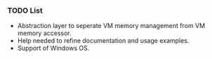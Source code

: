 ### TODO List
- Abstraction layer to seperate VM memory management from VM memory accessor.
- Help needed to refine documentation and usage examples.
- Support of Windows OS.
